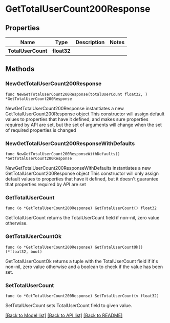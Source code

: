 # GetTotalUserCount200Response

## Properties

Name | Type | Description | Notes
------------ | ------------- | ------------- | -------------
**TotalUserCount** | **float32** |  | 

## Methods

### NewGetTotalUserCount200Response

`func NewGetTotalUserCount200Response(totalUserCount float32, ) *GetTotalUserCount200Response`

NewGetTotalUserCount200Response instantiates a new GetTotalUserCount200Response object
This constructor will assign default values to properties that have it defined,
and makes sure properties required by API are set, but the set of arguments
will change when the set of required properties is changed

### NewGetTotalUserCount200ResponseWithDefaults

`func NewGetTotalUserCount200ResponseWithDefaults() *GetTotalUserCount200Response`

NewGetTotalUserCount200ResponseWithDefaults instantiates a new GetTotalUserCount200Response object
This constructor will only assign default values to properties that have it defined,
but it doesn't guarantee that properties required by API are set

### GetTotalUserCount

`func (o *GetTotalUserCount200Response) GetTotalUserCount() float32`

GetTotalUserCount returns the TotalUserCount field if non-nil, zero value otherwise.

### GetTotalUserCountOk

`func (o *GetTotalUserCount200Response) GetTotalUserCountOk() (*float32, bool)`

GetTotalUserCountOk returns a tuple with the TotalUserCount field if it's non-nil, zero value otherwise
and a boolean to check if the value has been set.

### SetTotalUserCount

`func (o *GetTotalUserCount200Response) SetTotalUserCount(v float32)`

SetTotalUserCount sets TotalUserCount field to given value.



[[Back to Model list]](../README.md#documentation-for-models) [[Back to API list]](../README.md#documentation-for-api-endpoints) [[Back to README]](../README.md)


